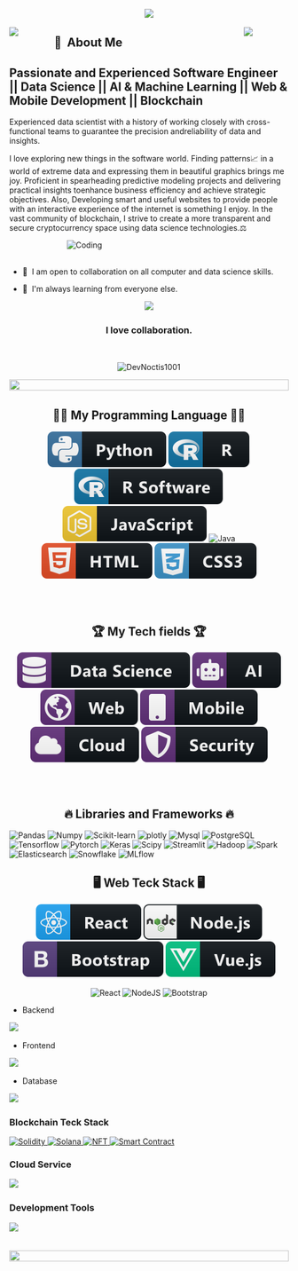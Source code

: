 <p align="center">
    <img src="https://readme-typing-svg.herokuapp.com/?lines=Hello+👋+Welcome+to+my+profile!;Here's+a+little+bit+about+me.&font=Fira%20Code&color=%23D62F79&center=true&width=380&height=50">
</p>

<img align="left" src="https://user-images.githubusercontent.com/65187002/144930161-2f783401-8d27-4fdf-a2f7-cc0ba32f1f1f.gif" width="16%" style="display:inline;"><img align="right" src="https://user-images.githubusercontent.com/65187002/144930161-2f783401-8d27-4fdf-a2f7-cc0ba32f1f1f.gif" width="16%" style="display:inline;">
  
## 💪 &nbsp;About Me 

Passionate and Experienced Software Engineer || Data Science || AI & Machine Learning || Web & Mobile Development || Blockchain
-----------------------------------------------------------------------------------------------------------------------------

<p align="left">Experienced data scientist with a history of working closely with cross-functional teams to guarantee the precision andreliability of data and insights. </p> 
<p align="left">I love exploring new things in the software world. Finding patterns📈 in a world of extreme data and expressing them in beautiful graphics brings me joy. Proficient in spearheading predictive modeling projects and delivering practical insights toenhance business efficiency and achieve strategic objectives. Also, Developing smart and useful websites to provide people with an interactive experience of the internet is something I enjoy.  In the vast community of blockchain, I strive to create a more transparent and secure cryptocurrency space using data science technologies.⚖</p>

<img align="right" alt="Coding" width="400" src="https://user-images.githubusercontent.com/74038190/229223263-cf2e4b07-2615-4f87-9c38-e37600f8381a.gif">
<br><br>

- 🤝  I am open to collaboration on all computer and data science skills.


- 👬  I'm always learning from everyone else.



 <div align="center">
  <img src="https://media.giphy.com/media/LnQjpWaON8nhr21vNW/giphy.gif" width="60"> 
  <h3>I love collaboration.</h3> 
 </div>

<br>
<p align="center"> 
 <img src="https://komarev.com/ghpvc/?username=supuna97&label=Profile%20views&color=0e75b6&style=flat" alt="DevNoctis1001" /> 
<!--  <img src="https://img.shields.io/badge/Languages-Python | Java | PHP | Typescript | Node | React -green.svg" alt="supun nanayakkara's languages" /> -->
<!--  <img alt="Profile followers" src="https://img.shields.io/github/followers/supuna97"> -->
</p>

<img src="https://i.imgur.com/dBaSKWF.gif" height="20" width="100%">

<h2 align="center">👩‍💻 My Programming Language 👩‍💻</h2>

<div align="center">
  <img src="https://github.com/DevNoctis1001/github-badges/blob/main/svg/dev/languages/python.svg" alt="Python" />
  <img src="https://github.com/DevNoctis1001/github-badges/blob/main/svg/dev/languages/r.svg" alt="R"/>
  <img src="https://github.com/DevNoctis1001/github-badges/blob/main/svg/dev/languages/rsoftware.svg" alt="Rscript" />
  <img src="https://github.com/DevNoctis1001/github-badges/blob/main/svg/dev/languages/js.svg" alt="Javascript" />
  <img src="https://github.com/DevNoctis1001/DevNoctis1001/assets/148486194/8f240b69-cb8f-4856-9a4d-cbd3812829ee" alt="Java" />
  <img src="https://github.com/DevNoctis1001/github-badges/blob/main/svg/dev/languages/html.svg" alt="HTML" />
  <img src="https://github.com/DevNoctis1001/github-badges/blob/main/svg/dev/languages/css3.svg" alt="CSS3" />
</div>

<br><br>

<h2 align='center'>🏆 My Tech fields 🏆</h2> 

<div align="center">
  <img src="https://github.com/DevNoctis1001/github-badges/raw/main/svg/dev/misc/datascience.svg" alt="Data Science" />
  <img src="https://github.com/DevNoctis1001/github-badges/raw/main/svg/dev/misc/ai.svg" alt="AI"/>
  <img src="https://github.com/DevNoctis1001/github-badges/raw/main/svg/dev/misc/web.svg" alt="Web" />
  <img src="https://github.com/DevNoctis1001/github-badges/raw/main/svg/dev/misc/mobile.svg" alt="Mobile" />
  <img src="https://github.com/DevNoctis1001/github-badges/raw/main/svg/dev/misc/cloud.svg" alt="Cloud" />
  <img src="https://github.com/DevNoctis1001/github-badges/raw/main/svg/dev/misc/security.svg" alt="Security" />
</div>

<br><br>
    
<h2 align='center'>🔥 Libraries and Frameworks 🔥</h2> 

<div align="left">
    <img src="https://img.shields.io/badge/pandas-150458.svg?style=for-the-badge&logo=pandas&logoColor=white" alt="Pandas" />
    <img src="https://img.shields.io/badge/NumPy-013243.svg?style=for-the-badge&logo=NumPy&logoColor=white" alt="Numpy"/>
    <img src="https://img.shields.io/badge/scikitlearn-F7931E.svg?style=for-the-badge&logo=scikit-learn&logoColor=white" alt="Scikit-learn" />
    <img src="https://img.shields.io/badge/Plotly-3F4F75.svg?style=for-the-badge&logo=Plotly&logoColor=white" alt="plotly" />
    <img src="https://img.shields.io/badge/MySQL-4479A1.svg?style=for-the-badge&logo=MySQL&logoColor=white" alt="Mysql" />
    <img src="https://img.shields.io/badge/PostgreSQL-4169E1.svg?style=for-the-badge&logo=PostgreSQL&logoColor=white" alt="PostgreSQL" />
    <img src="https://img.shields.io/badge/TensorFlow-FF6F00.svg?style=for-the-badge&logo=TensorFlow&logoColor=white" alt="Tensorflow" />
    <img src="https://img.shields.io/badge/PyTorch-EE4C2C.svg?style=for-the-badge&logo=PyTorch&logoColor=white" alt="Pytorch" />
    <img src="https://img.shields.io/badge/Keras-D00000.svg?style=for-the-badge&logo=Keras&logoColor=white" alt="Keras" />
    <img src="https://img.shields.io/badge/SciPy-8CAAE6.svg?style=for-the-badge&logo=SciPy&logoColor=white" alt="Scipy" />
    <img src="https://img.shields.io/badge/Streamlit-FF4B4B.svg?style=for-the-badge&logo=Streamlit&logoColor=white" alt="Streamlit" />
    <img src="https://img.shields.io/badge/Apache%20Hadoop-66CCFF.svg?style=for-the-badge&logo=Apache-Hadoop&logoColor=black" alt="Hadoop" />
    <img src="https://img.shields.io/badge/Apache%20Spark-E25A1C.svg?style=for-the-badge&logo=Apache-Spark&logoColor=white" alt="Spark" />
    <img src="https://img.shields.io/badge/Elasticsearch-005571.svg?style=for-the-badge&logo=Elasticsearch&logoColor=white" alt="Elasticsearch" />
    <img src="https://img.shields.io/badge/Snowflake-29B5E8.svg?style=for-the-badge&logo=Snowflake&logoColor=white" alt="Snowflake" />
    <img src="https://img.shields.io/badge/MLflow-0194E2.svg?style=for-the-badge&logo=MLflow&logoColor=white" alt="MLflow" />
</div>

<h2 align='center'>🖥 Web Teck Stack 🖥</h2> 

<div align="center">
  <img src="https://github.com/DevNoctis1001/github-badges/raw/main/svg/dev/frameworks/react.svg" alt="React" />
  <img src="https://github.com/DevNoctis1001/github-badges/raw/main/svg/dev/frameworks/nodejs.svg" alt="NodeJS"/>
  <img src="https://github.com/DevNoctis1001/github-badges/raw/main/svg/dev/frameworks/bootstrap.svg" alt="Bootstrap" />
  <img src="https://github.com/DevNoctis1001/github-badges/raw/main/svg/dev/frameworks/vue.svg" alt="Vue" />
</div>
<br>
<div align="center">
  <img src="https://img.shields.io/badge/Django-092E20.svg?style=for-the-badge&logo=Django&logoColor=white" alt="React" />
  <img src="https://img.shields.io/badge/Flask-000000.svg?style=for-the-badge&logo=Flask&logoColor=white" alt="NodeJS"/>
  <img src="https://img.shields.io/badge/FastAPI-009688.svg?style=for-the-badge&logo=FastAPI&logoColor=white" alt="Bootstrap" />

</div>
 
 - Backend
<p align="left">
  <a href="https://skillicons.dev">
    <img src="https://skillicons.dev/icons?i=php,laravel,java,nodejs,py,spring,flask,fastapi,express,nestjs" />
  </a>
</p>

- Frontend
<p align="left">
  <a href="https://skillicons.dev">
    <img src="https://skillicons.dev/icons?i=ts,js,react,nextjs,redux,tailwind,materialui" />
  </a>
</p>

- Database
<p align="left">
  <a href="https://skillicons.dev">
    <img src="https://skillicons.dev/icons?i=mongodb,mysql,postgresql" />
  </a>
</p>

<h3 align='left'> Blockchain Teck Stack </h3> 

<p align="left">
  <a href="https://skillicons.dev">
    <img src="https://skillicons.dev/icons?i=solidity" alt="Solidity" />
    <img src="https://cdn-icons-png.flaticon.com/128/6001/6001527.png" width="50" height="50" alt="Solana" />
    <img src="https://cdn-icons-png.flaticon.com/128/6228/6228867.png" width="50" height="50" alt="NFT" />
    <img src="https://cdn-icons-png.flaticon.com/128/6614/6614837.png" width="50" height="50" alt="Smart Contract" />
  </a>
</p>

<h3 align='left'> Cloud Service </h3>

<p align="left">
  <a href="https://skillicons.dev">
    <img src="https://skillicons.dev/icons?i=azure,aws,gcp,firebase,cloudflare" />
  </a>
</p>

<h3 align='left'> Development Tools </h3>

<p align="left">
  <a href="https://skillicons.dev">
    <img src="https://skillicons.dev/icons?i=git,github,docker,figma,xd,idea,vscode,postman,linux" />
  </a>
</p>

<br/>

<img src="https://i.imgur.com/dBaSKWF.gif" height="20" width="100%">


<!--
**DevNoctis1001/DevNoctis1001** is a ✨ _special_ ✨ repository because its `README.md` (this file) appears on your GitHub profile.

Here are some ideas to get you started:

- 🔭 I’m currently working on ...
- 🌱 I’m currently learning ...
- 👯 I’m looking to collaborate on ...
- 🤔 I’m looking for help with ...
- 💬 Ask me about ...
- 📫 How to reach me: ...
- 😄 Pronouns: ...
- ⚡ Fun fact: ...
-->
